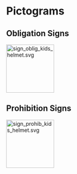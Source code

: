 # Pictograms
## Obligation Signs
<img src="https://cdn.rawgit.com/mbodmer/pictograms/master/sign_oblig_kids_helmet.svg" alt="sign_oblig_kids_helmet.svg" style="width:128px">

## Prohibition Signs
<img src="https://cdn.rawgit.com/mbodmer/pictograms/master/sign_prohib_kids_helmet.svg" alt="sign_prohib_kids_helmet.svg" style="width:128px">
